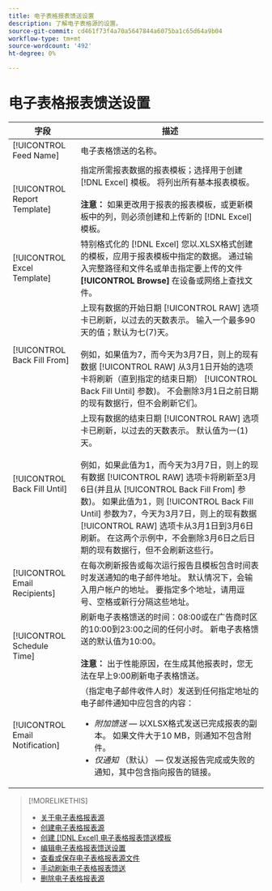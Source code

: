 ```yaml
---
title: 电子表格报表馈送设置
description: 了解电子表格源的设置。
source-git-commit: cd461f73f4a70a5647844a6075ba1c65d64a9b04
workflow-type: tm+mt
source-wordcount: '492'
ht-degree: 0%

---
```


# 电子表格报表馈送设置

| 字段 | 描述 |
|---|---|
| [!UICONTROL Feed Name] | 电子表格馈送的名称。 |
| [!UICONTROL Report Template] | 指定所需报表数据的报表模板；选择用于创建 [!DNL Excel] 模板。 将列出所有基本报表模板。<br><br><b>注意：</b> 如果更改用于报表的报表模板，或更新模板中的列，则必须创建和上传新的 [!DNL Excel] 模板。 |
| [!UICONTROL Excel Template] | 特别格式化的 [!DNL Excel] 您以.XLSX格式创建的模板，应用于报表模板中指定的数据。 通过输入完整路径和文件名或单击指定要上传的文件 <b>[!UICONTROL Browse]</b> 在设备或网络上查找文件。 |
| [!UICONTROL Back Fill From] | 上现有数据的开始日期 [!UICONTROL RAW] 选项卡已刷新，以过去的天数表示。 输入一个最多90天的值；默认为七(7)天。<br><br>例如，如果值为7，而今天为3月7日，则上的现有数据 [!UICONTROL RAW] 从3月1日开始的选项卡将刷新（直到指定的结束日期） [!UICONTROL Back Fill Until] 参数)。 不会删除3月1日之前日期的现有数据行，但不会刷新它们。 |
| [!UICONTROL Back Fill Until] | 上现有数据的结束日期 [!UICONTROL RAW] 选项卡已刷新，以过去的天数表示。 默认值为一(1)天。<br><br>例如，如果此值为1，而今天为3月7日，则上的现有数据 [!UICONTROL RAW] 选项卡将刷新至3月6日(并且从 [!UICONTROL Back Fill From] 参数)。 如果此值为1，则 [!UICONTROL Back Fill Until] 参数为7，今天为3月7日，则上的现有数据 [!UICONTROL RAW] 选项卡从3月1日到3月6日刷新。 在这两个示例中，不会删除3月6日之后日期的现有数据行，但不会刷新这些行。 |
| [!UICONTROL Email Recipients] | 在每次刷新报告或每次运行报告且模板包含时间表时发送通知的电子邮件地址。 默认情况下，会输入用户帐户的地址。 要指定多个地址，请用逗号、空格或新行分隔这些地址。 |
| [!UICONTROL Schedule Time] | 刷新电子表格馈送的时间：08:00或在广告商时区的10:00到23:00之间的任何小时。 新电子表格馈送的默认值为10:00。<br><br><b>注意：</b> 出于性能原因，在生成其他报表时，您无法在早上9:00刷新电子表格馈送。 |
| [!UICONTROL Email Notification] | （指定电子邮件收件人时）发送到任何指定地址的电子邮件通知中应包含的内容：<ul><li><i>附加馈送</i>  — 以XLSX格式发送已完成报表的副本。 如果文件大于10 MB，则通知不包含附件。</li><li><i>仅通知</i> （默认） — 仅发送报告完成或失败的通知，其中包含指向报告的链接。</li></ul> |

>[!MORELIKETHIS]
>
>* [关于电子表格报表源](spreadsheet-feed-about.md)
>* [创建电子表格报表源](spreadsheet-feed-create.md)
>* [创建 [!DNL Excel] 电子表格报表馈送模板](spreadsheet-feed-create-excel-template.md)
>* [编辑电子表格报表馈送设置](spreadsheet-feed-edit.md)
>* [查看或保存电子表格报表源文件](spreadsheet-feed-view-or-save.md)
>* [手动刷新电子表格报表馈送](spreadsheet-feed-refresh.md)
>* [删除电子表格报表源](spreadsheet-feed-delete.md)

